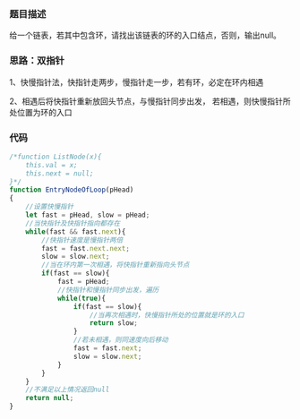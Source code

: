 ### 题目描述
给一个链表，若其中包含环，请找出该链表的环的入口结点，否则，输出null。

### 思路：双指针

1、快慢指针法，快指针走两步，慢指针走一步，若有环，必定在环内相遇

2、相遇后将快指针重新放回头节点，与慢指针同步出发， 若相遇，则快慢指针所处位置为环的入口

### 代码

```js
/*function ListNode(x){
    this.val = x;
    this.next = null;
}*/
function EntryNodeOfLoop(pHead)
{
    //设置快慢指针
    let fast = pHead, slow = pHead;
    //当快指针及快指针指向都存在
    while(fast && fast.next){
        //快指针速度是慢指针两倍
        fast = fast.next.next;
        slow = slow.next;
        //当在环内第一次相遇，将快指针重新指向头节点
        if(fast == slow){
            fast = pHead;
            //快指针和慢指针同步出发，遍历
            while(true){
                if(fast == slow){
                    //当再次相遇时，快慢指针所处的位置就是环的入口
                    return slow;
                }
                //若未相遇，则同速度向后移动
                fast = fast.next;
                slow = slow.next;
            }
        }
    }
    //不满足以上情况返回null
    return null;
}
```

